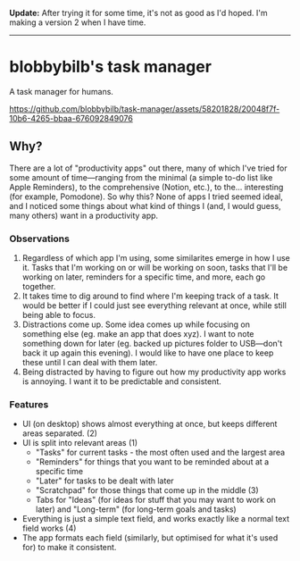 **Update:** After trying it for some time, it's not as good as I'd hoped. I'm making a version 2 when I have time.

---

# blobbybilb's task manager

A task manager for humans.


https://github.com/blobbybilb/task-manager/assets/58201828/20048f7f-10b6-4265-bbaa-676092849076


## Why?

There are a lot of "productivity apps" out there, many of which I've tried for some amount of time—ranging from the minimal (a simple to-do list like Apple Reminders), to the comprehensive (Notion, etc.), to the... interesting (for example, Pomodone). So why this? None of apps I tried seemed ideal, and I noticed some things about what kind of things I (and, I would guess, many others) want in a productivity app.

### Observations

1. Regardless of which app I'm using, some similarites emerge in how I use it. Tasks that I'm working on or will be working on soon, tasks that I'll be working on later, reminders for a specific time, and more, each go together.
2. It takes time to dig around to find where I'm keeping track of a task. It would be better if I could just see everything relevant at once, while still being able to focus.
3. Distractions come up. Some idea comes up while focusing on something else (eg. make an app that does xyz). I want to note something down for later (eg. backed up pictures folder to USB—don't back it up again this evening). I would like to have one place to keep these until I can deal with them later.
4. Being distracted by having to figure out how my productivity app works is annoying. I want it to be predictable and consistent.

### Features

- UI (on desktop) shows almost everything at once, but keeps different areas separated. (2)
- UI is split into relevant areas (1)
  - "Tasks" for current tasks - the most often used and the largest area
  - "Reminders" for things that you want to be reminded about at a specific time
  - "Later" for tasks to be dealt with later
  - "Scratchpad" for those things that come up in the middle (3)
  - Tabs for "Ideas" (for ideas for stuff that you may want to work on later) and "Long-term" (for long-term goals and tasks)
- Everything is just a simple text field, and works exactly like a normal text field works (4)
- The app formats each field (similarly, but optimised for what it's used for) to make it consistent.
